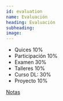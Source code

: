 ```yaml
---
id: evaluation
name: Evaluación
heading: Evaluación
subheading: 
image: 
---
```


* Quices 10%
* Participación 10%
* Examen 30%
* Talleres 10%
* Curso DL: 30%
* Proyecto 10%

[Notas]()